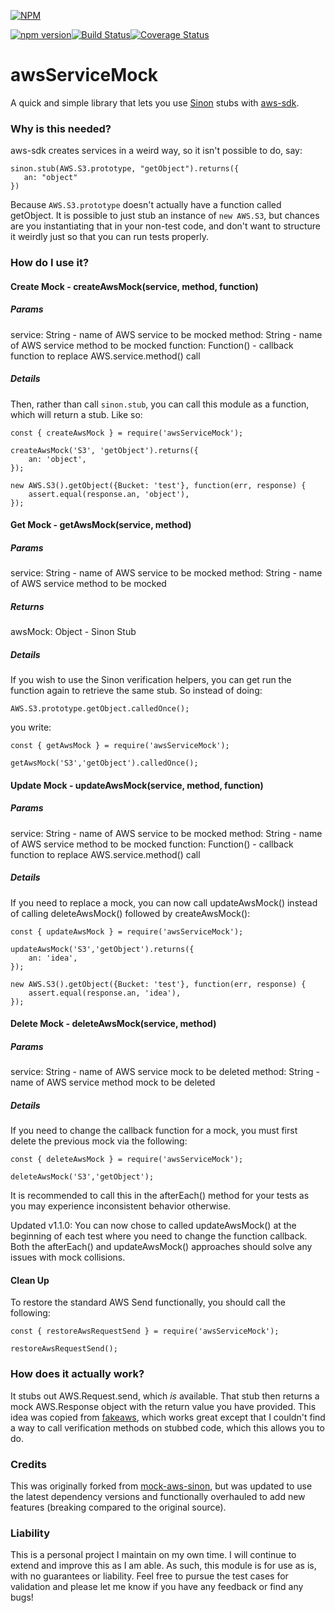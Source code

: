 [![NPM](https://nodei.co/npm/aws-service-mock-sinon.png?downloads=true&downloadRank=true&stars=true)](https://nodei.co/npm/aws-service-mock-sinon/)

[![npm version](https://badge.fury.io/js/aws-service-mock-sinon.svg)](https://badge.fury.io/js/aws-service-mock-sinon)[![Build Status](https://travis-ci.org/ChristopherJamesJordan/aws-service-mock-sinon.svg?branch=master)](https://travis-ci.org/ChristopherJamesJordan/aws-service-mock-sinon)[![Coverage Status](https://coveralls.io/repos/github/ChristopherJamesJordan/aws-service-mock-sinon/badge.svg?branch=master)](https://coveralls.io/github/ChristopherJamesJordan/aws-service-mock-sinon?branch=master)

# awsServiceMock

A quick and simple library that lets you use [Sinon](http://sinonjs.org) stubs with [aws-sdk](https://aws.amazon.com/sdk-for-node-js/).

### Why is this needed?

aws-sdk creates services in a weird way, so it isn't possible to do, say:

    sinon.stub(AWS.S3.prototype, "getObject").returns({
       an: "object"
    })

Because `AWS.S3.prototype` doesn't actually have a function called getObject. It is possible
to just stub an instance of `new AWS.S3`, but chances are you instantiating that in your non-test
code, and don't want to structure it weirdly just so that you can run tests properly.

### How do I use it?

#### Create Mock - createAwsMock(service, method, function)

##### Params

service: String - name of AWS service to be mocked
method: String - name of AWS service method to be mocked
function: Function() - callback function to replace AWS.service.method() call

##### Details

Then, rather than call `sinon.stub`, you can call this module as a function, which will return a stub. Like so:

    const { createAwsMock } = require('awsServiceMock');

    createAwsMock('S3', 'getObject').returns({
        an: 'object',
    });

    new AWS.S3().getObject({Bucket: 'test'}, function(err, response) {
        assert.equal(response.an, 'object'),
    });

#### Get Mock - getAwsMock(service, method)

##### Params

service: String - name of AWS service to be mocked
method: String - name of AWS service method to be mocked

##### Returns

awsMock: Object - Sinon Stub

##### Details

If you wish to use the Sinon verification helpers, you can get run the function again to retrieve the same
stub. So instead of doing:

    AWS.S3.prototype.getObject.calledOnce();

you write:

    const { getAwsMock } = require('awsServiceMock');

    getAwsMock('S3','getObject').calledOnce();

#### Update Mock - updateAwsMock(service, method, function)

##### Params

service: String - name of AWS service to be mocked
method: String - name of AWS service method to be mocked
function: Function() - callback function to replace AWS.service.method() call

##### Details

If you need to replace a mock, you can now call updateAwsMock() instead of
calling deleteAwsMock() followed by createAwsMock():

    const { updateAwsMock } = require('awsServiceMock');

    updateAwsMock('S3','getObject').returns({
        an: 'idea',
    });

    new AWS.S3().getObject({Bucket: 'test'}, function(err, response) {
        assert.equal(response.an, 'idea'),
    });

#### Delete Mock - deleteAwsMock(service, method)

##### Params

service: String - name of AWS service mock to be deleted
method: String - name of AWS service method mock to be deleted

##### Details

If you need to change the callback function for a mock, you must first delete the previous mock via the following:

    const { deleteAwsMock } = require('awsServiceMock');

    deleteAwsMock('S3','getObject');

It is recommended to call this in the afterEach() method for your tests as you may experience inconsistent behavior otherwise.

Updated v1.1.0: You can now chose to called updateAwsMock() at the beginning of each test where you need to change
the function callback. Both the afterEach() and updateAwsMock() approaches should solve any issues with mock collisions.

#### Clean Up

To restore the standard AWS Send functionally, you should call the following:

    const { restoreAwsRequestSend } = require('awsServiceMock');

    restoreAwsRequestSend();

### How does it actually work?

It stubs out AWS.Request.send, which *is* available. That stub then returns a mock AWS.Response object with the return value you have provided. This idea was copied from [fakeaws](https://github.com/k-kinzal/fakemock), which works great except that I couldn't find a way to call verification methods on stubbed code, which this allows you to do.

### Credits

This was originally forked from [mock-aws-sinon](https://github.com/gdnmobilelab/mock-aws-sinon), but was updated to use the latest dependency versions and functionally overhauled to add new features (breaking compared to the original source).

### Liability

This is a personal project I maintain on my own time. I will continue to extend and improve this as I am able. As such, this module is for use as is, with no guarantees or liability. Feel free to pursue the test cases for validation and please let me know if you have any feedback or find any bugs!
